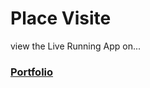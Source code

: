 # Place Visite
view the Live Running App on...
### [Portfolio](https://devdude.web.app/ "Portfolio")
